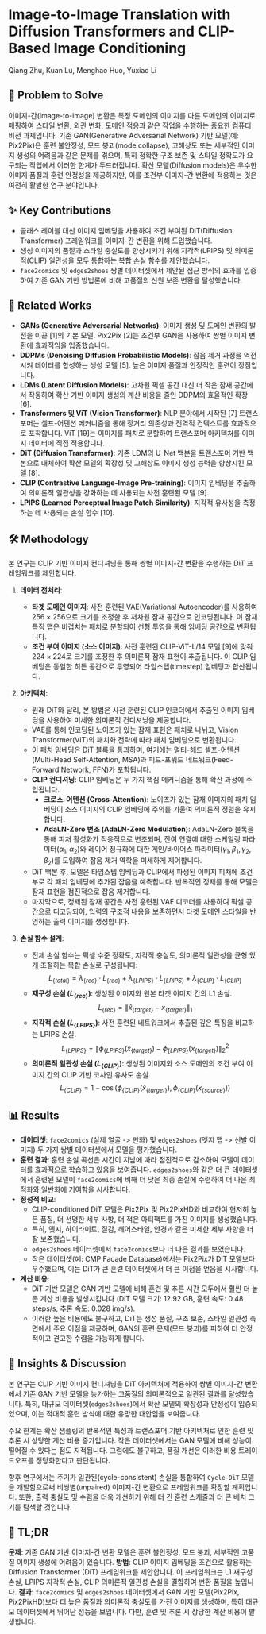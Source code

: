 # Image-to-Image Translation with Diffusion Transformers and CLIP-Based Image Conditioning
Qiang Zhu, Kuan Lu, Menghao Huo, Yuxiao Li

## 🧩 Problem to Solve
이미지-간(image-to-image) 변환은 특정 도메인의 이미지를 다른 도메인의 이미지로 매핑하여 스타일 변환, 외관 변화, 도메인 적응과 같은 작업을 수행하는 중요한 컴퓨터 비전 과제입니다. 기존 GAN(Generative Adversarial Network) 기반 모델(예: Pix2Pix)은 훈련 불안정성, 모드 붕괴(mode collapse), 고해상도 또는 세부적인 이미지 생성의 어려움과 같은 문제를 겪으며, 특히 정확한 구조 보존 및 스타일 정확도가 요구되는 작업에서 이러한 한계가 두드러집니다. 확산 모델(Diffusion models)은 우수한 이미지 품질과 훈련 안정성을 제공하지만, 이를 조건부 이미지-간 변환에 적용하는 것은 여전히 활발한 연구 분야입니다.

## ✨ Key Contributions
*   클래스 레이블 대신 이미지 임베딩을 사용하여 조건 부여된 DiT(Diffusion Transformer) 프레임워크를 이미지-간 변환을 위해 도입했습니다.
*   생성 이미지의 품질과 스타일 충실도를 향상시키기 위해 지각적(LPIPS) 및 의미론적(CLIP) 일관성을 모두 통합하는 복합 손실 함수를 제안했습니다.
*   `face2comics` 및 `edges2shoes` 쌍별 데이터셋에서 제안된 접근 방식의 효과를 입증하여 기존 GAN 기반 방법론에 비해 고품질의 신원 보존 변환을 달성했습니다.

## 📎 Related Works
*   **GANs (Generative Adversarial Networks)**: 이미지 생성 및 도메인 변환의 발전을 이끈 [1]의 기본 모델. Pix2Pix [2]는 조건부 GAN을 사용하여 쌍별 이미지 변환에 효과적임을 입증했습니다.
*   **DDPMs (Denoising Diffusion Probabilistic Models)**: 잡음 제거 과정을 역전시켜 데이터를 합성하는 생성 모델 [5]. 높은 이미지 품질과 안정적인 훈련이 장점입니다.
*   **LDMs (Latent Diffusion Models)**: 고차원 픽셀 공간 대신 더 작은 잠재 공간에서 작동하여 확산 기반 이미지 생성의 계산 비용을 줄인 DDPM의 효율적인 확장 [6].
*   **Transformers 및 ViT (Vision Transformer)**: NLP 분야에서 시작된 [7] 트랜스포머는 셀프-어텐션 메커니즘을 통해 장거리 의존성과 전역적 컨텍스트를 효과적으로 포착합니다. ViT [19]는 이미지를 패치로 분할하여 트랜스포머 아키텍처를 이미지 데이터에 직접 적용합니다.
*   **DiT (Diffusion Transformer)**: 기존 LDM의 U-Net 백본을 트랜스포머 기반 백본으로 대체하여 확산 모델의 확장성 및 고해상도 이미지 생성 능력을 향상시킨 모델 [8].
*   **CLIP (Contrastive Language-Image Pre-training)**: 이미지 임베딩을 추출하여 의미론적 일관성을 강화하는 데 사용되는 사전 훈련된 모델 [9].
*   **LPIPS (Learned Perceptual Image Patch Similarity)**: 지각적 유사성을 측정하는 데 사용되는 손실 함수 [10].

## 🛠️ Methodology
본 연구는 CLIP 기반 이미지 컨디셔닝을 통해 쌍별 이미지-간 변환을 수행하는 DiT 프레임워크를 제안합니다.

1.  **데이터 전처리**:
    *   **타겟 도메인 이미지**: 사전 훈련된 VAE(Variational Autoencoder)를 사용하여 $256 \times 256$으로 크기를 조정한 후 저차원 잠재 공간으로 인코딩됩니다. 이 잠재 특징 맵은 비겹치는 패치로 분할되어 선형 투영을 통해 임베딩 공간으로 변환됩니다.
    *   **조건 부여 이미지 (소스 이미지)**: 사전 훈련된 CLIP-ViT-L/14 모델 [9]에 맞춰 $224 \times 224$로 크기를 조정한 후 의미론적 잠재 표현이 추출됩니다. 이 CLIP 임베딩은 동일한 히든 공간으로 투영되어 타임스텝(timestep) 임베딩과 합산됩니다.

2.  **아키텍처**:
    *   원래 DiT와 달리, 본 방법은 사전 훈련된 CLIP 인코더에서 추출된 이미지 임베딩을 사용하여 미세한 의미론적 컨디셔닝을 제공합니다.
    *   VAE를 통해 인코딩된 노이즈가 있는 잠재 표현은 패치로 나뉘고, Vision Transformer(ViT)의 패치화 전략에 따라 패치 임베딩으로 변환됩니다.
    *   이 패치 임베딩은 DiT 블록을 통과하며, 여기에는 멀티-헤드 셀프-어텐션(Multi-Head Self-Attention, MSA)과 피드-포워드 네트워크(Feed-Forward Network, FFN)가 포함됩니다.
    *   **CLIP 컨디셔닝**: CLIP 임베딩은 두 가지 핵심 메커니즘을 통해 확산 과정에 주입됩니다.
        *   **크로스-어텐션 (Cross-Attention)**: 노이즈가 있는 잠재 이미지의 패치 임베딩이 소스 이미지의 CLIP 임베딩에 주의를 기울여 의미론적 정렬을 유지합니다.
        *   **AdaLN-Zero 변조 (AdaLN-Zero Modulation)**: AdaLN-Zero 블록을 통해 피처 활성화가 적응적으로 변조되며, 잔여 연결에 대한 스케일링 파라미터($\alpha_1, \alpha_2$)와 레이어 정규화에 대한 게인/바이어스 파라미터($\gamma_1, \beta_1, \gamma_2, \beta_2$)를 도입하여 잡음 제거 역학을 미세하게 제어합니다.
    *   DiT 백본 후, 모델은 타임스텝 임베딩과 CLIP에서 파생된 이미지 피처에 조건부로 각 패치 임베딩에 추가된 잡음을 예측합니다. 반복적인 정제를 통해 모델은 잠재 표현을 점진적으로 잡음 제거합니다.
    *   마지막으로, 정제된 잠재 공간은 사전 훈련된 VAE 디코더를 사용하여 픽셀 공간으로 디코딩되어, 입력의 구조적 내용을 보존하면서 타겟 도메인 스타일을 반영하는 출력 이미지를 생성합니다.

3.  **손실 함수 설계**:
    *   전체 손실 함수는 픽셀 수준 정확도, 지각적 충실도, 의미론적 일관성을 균형 있게 조절하는 복합 손실로 구성됩니다:
        $$L_{\{total\}} = \lambda_{\{rec\}} \cdot L_{\{rec\}} + \lambda_{\{LPIPS\}} \cdot L_{\{LPIPS\}} + \lambda_{\{CLIP\}} \cdot L_{\{CLIP\}}$$
    *   **재구성 손실 ($L_{\{rec\}}$)**: 생성된 이미지와 원본 타겟 이미지 간의 L1 손실.
        $$L_{\{rec\}} = \|\hat{x}_{\{target\}} - x_{\{target\}}\|_1$$
    *   **지각적 손실 ($L_{\{LPIPS\}}$)**: 사전 훈련된 네트워크에서 추출된 깊은 특징을 비교하는 LPIPS 손실.
        $$L_{\{LPIPS\}} = \|\phi_{\{LPIPS\}}(\hat{x}_{\{target\}}) - \phi_{\{LPIPS\}}(x_{\{target\}})\|_2^2$$
    *   **의미론적 일관성 손실 ($L_{\{CLIP\}}$)**: 생성된 이미지와 소스 도메인의 조건 부여 이미지 간의 CLIP 기반 코사인 유사도 손실.
        $$L_{\{CLIP\}} = 1 - \cos(\phi_{\{CLIP\}}(\hat{x}_{\{target\}}), \phi_{\{CLIP\}}(x_{\{source\}}))$$

## 📊 Results
*   **데이터셋**: `face2comics` (실제 얼굴 -> 만화) 및 `edges2shoes` (엣지 맵 -> 신발 이미지) 두 가지 쌍별 데이터셋에서 모델을 평가했습니다.
*   **훈련 결과**: 훈련 손실 곡선은 시간이 지남에 따라 점진적으로 감소하여 모델이 데이터를 효과적으로 학습하고 있음을 보여줍니다. `edges2shoes`와 같은 더 큰 데이터셋에서 훈련된 모델이 `face2comics`에 비해 더 낮은 최종 손실에 수렴하여 더 나은 최적화와 일반화에 기여함을 시사합니다.
*   **정성적 비교**:
    *   CLIP-conditioned DiT 모델은 Pix2Pix 및 Pix2PixHD와 비교하여 현저히 높은 품질, 더 선명한 세부 사항, 더 적은 아티팩트를 가진 이미지를 생성했습니다.
    *   특히, 엣지, 하이라이트, 질감, 헤어스타일, 안경과 같은 미세한 세부 사항을 더 잘 보존했습니다.
    *   `edges2shoes` 데이터셋에서 `face2comics`보다 더 나은 결과를 보였습니다.
    *   작은 데이터셋(예: CMP Facade Database)에서는 Pix2Pix가 DiT 모델보다 우수했으며, 이는 DiT가 큰 훈련 데이터셋에서 더 큰 이점을 얻음을 시사합니다.
*   **계산 비용**:
    *   DiT 기반 모델은 GAN 기반 모델에 비해 훈련 및 추론 시간 모두에서 훨씬 더 높은 계산 비용을 발생시킵니다 (DiT 모델 크기: 12.92 GB, 훈련 속도: 0.48 steps/s, 추론 속도: 0.028 img/s).
    *   이러한 높은 비용에도 불구하고, DiT는 생성 품질, 구조 보존, 스타일 일관성 측면에서 주요 이점을 제공하며, GAN의 훈련 문제(모드 붕괴)를 피하여 더 안정적이고 견고한 수렴을 가능하게 합니다.

## 🧠 Insights & Discussion
본 연구는 CLIP 기반 이미지 컨디셔닝을 DiT 아키텍처에 적용하여 쌍별 이미지-간 변환에서 기존 GAN 기반 모델을 능가하는 고품질의 의미론적으로 일관된 결과를 달성했습니다. 특히, 대규모 데이터셋(`edges2shoes`)에서 확산 모델의 확장성과 안정성이 입증되었으며, 이는 적대적 훈련 방식에 대한 유망한 대안임을 보여줍니다.

주요 한계는 확산 샘플링의 반복적인 특성과 트랜스포머 기반 아키텍처로 인한 훈련 및 추론 시 상당한 계산 비용 증가입니다. 작은 데이터셋에서는 GAN 모델에 비해 성능이 떨어질 수 있다는 점도 지적됩니다. 그럼에도 불구하고, 품질 개선은 이러한 비용 트레이드오프를 정당화한다고 판단됩니다.

향후 연구에서는 주기가 일관된(cycle-consistent) 손실을 통합하여 `Cycle-DiT` 모델을 개발함으로써 비쌍별(unpaired) 이미지-간 변환으로 프레임워크를 확장할 계획입니다. 또한, 출력 충실도 및 수렴을 더욱 개선하기 위해 더 긴 훈련 스케줄과 더 큰 배치 크기를 탐색할 것입니다.

## 📌 TL;DR
**문제**: 기존 GAN 기반 이미지-간 변환 모델은 훈련 불안정성, 모드 붕괴, 세부적인 고품질 이미지 생성에 어려움이 있습니다.
**방법**: CLIP 이미지 임베딩을 조건으로 활용하는 Diffusion Transformer (DiT) 프레임워크를 제안합니다. 이 프레임워크는 L1 재구성 손실, LPIPS 지각적 손실, CLIP 의미론적 일관성 손실을 결합하여 변환 품질을 높입니다.
**결과**: `face2comics` 및 `edges2shoes` 데이터셋에서 GAN 기반 모델(Pix2Pix, Pix2PixHD)보다 더 높은 품질과 의미론적 충실도를 가진 이미지를 생성하며, 특히 대규모 데이터셋에서 뛰어난 성능을 보입니다. 다만, 훈련 및 추론 시 상당한 계산 비용이 발생합니다.